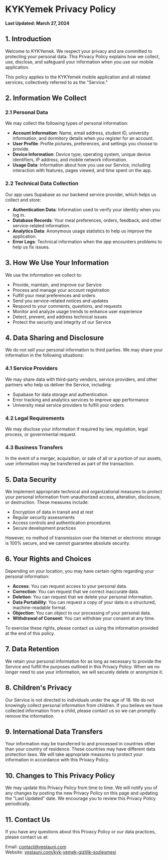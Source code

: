 # KYKYemek Privacy Policy

**Last Updated: March 27, 2024**

## 1. Introduction

Welcome to KYKYemek. We respect your privacy and are committed to protecting your personal data. This Privacy Policy explains how we collect, use, disclose, and safeguard your information when you use our mobile application.

This policy applies to the KYKYemek mobile application and all related services, collectively referred to as the "Service."

## 2. Information We Collect

### 2.1 Personal Data

We may collect the following types of personal information:

- **Account Information**: Name, email address, student ID, university information, and dormitory details when you register for an account.
- **User Profile**: Profile pictures, preferences, and settings you choose to provide.
- **Device Information**: Device type, operating system, unique device identifiers, IP address, and mobile network information.
- **Usage Data**: Information about how you use our Service, including interaction with features, pages viewed, and time spent on the app.

### 2.2 Technical Data Collection

Our app uses Supabase as our backend service provider, which helps us collect and store:

- **Authentication Data**: Information used to verify your identity when you log in.
- **Database Records**: Your meal preferences, orders, feedback, and other service-related information.
- **Analytics Data**: Anonymous usage statistics to help us improve the application.
- **Error Logs**: Technical information when the app encounters problems to help us fix issues.

## 3. How We Use Your Information

We use the information we collect to:

- Provide, maintain, and improve our Service
- Process and manage your account registration
- Fulfill your meal preferences and orders
- Send you service-related notices and updates
- Respond to your comments, questions, and requests
- Monitor and analyze usage trends to enhance user experience
- Detect, prevent, and address technical issues
- Protect the security and integrity of our Service

## 4. Data Sharing and Disclosure

We do not sell your personal information to third parties. We may share your information in the following situations:

### 4.1 Service Providers

We may share data with third-party vendors, service providers, and other partners who help us deliver the Service, including:

- Supabase for data storage and authentication
- Error tracking and analytics services to improve app performance
- University meal service providers to fulfill your orders

### 4.2 Legal Requirements

We may disclose your information if required by law, regulation, legal process, or governmental request.

### 4.3 Business Transfers

In the event of a merger, acquisition, or sale of all or a portion of our assets, user information may be transferred as part of the transaction.

## 5. Data Security

We implement appropriate technical and organizational measures to protect your personal information from unauthorized access, alteration, disclosure, or destruction. These measures include:

- Encryption of data in transit and at rest
- Regular security assessments
- Access controls and authentication procedures
- Secure development practices

However, no method of transmission over the Internet or electronic storage is 100% secure, and we cannot guarantee absolute security.

## 6. Your Rights and Choices

Depending on your location, you may have certain rights regarding your personal information:

- **Access**: You can request access to your personal data.
- **Correction**: You can request that we correct inaccurate data.
- **Deletion**: You can request that we delete your personal information.
- **Data Portability**: You can request a copy of your data in a structured, machine-readable format.
- **Objection**: You can object to our processing of your personal data.
- **Withdrawal of Consent**: You can withdraw your consent at any time.

To exercise these rights, please contact us using the information provided at the end of this policy.

## 7. Data Retention

We retain your personal information for as long as necessary to provide the Service and fulfill the purposes outlined in this Privacy Policy. When we no longer need to use your information, we will securely delete or anonymize it.

## 8. Children's Privacy

Our Service is not directed to individuals under the age of 18. We do not knowingly collect personal information from children. If you believe we have collected information from a child, please contact us so we can promptly remove the information.

## 9. International Data Transfers

Your information may be transferred to and processed in countries other than your country of residence. These countries may have different data protection laws. We will take appropriate measures to protect your information in accordance with this Privacy Policy.

## 10. Changes to This Privacy Policy

We may update this Privacy Policy from time to time. We will notify you of any changes by posting the new Privacy Policy on this page and updating the "Last Updated" date. We encourage you to review this Privacy Policy periodically.

## 11. Contact Us

If you have any questions about this Privacy Policy or our data practices, please contact us at:

Email: [contact@vestauni.com](mailto:contact@vestauni.com)  
Website: [vestauni.com/kyk-yemek-gizlilik-sozlesmesi](https://vestauni.com/kyk-yemek-gizlilik-sozlesmesi)
